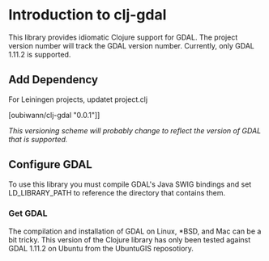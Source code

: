 # Introduction to clj-gdal

This library provides idiomatic Clojure support for GDAL. The project
version number will track the GDAL version number. Currently, only GDAL
1.11.2 is supported.


## Add Dependency

For Leiningen projects, updatet project.clj

[oubiwann/clj-gdal "0.0.1"]]

_This versioning scheme will probably change to reflect the version
of GDAL that is supported._


## Configure GDAL

To use this library you must compile GDAL's Java SWIG bindings and
set LD_LIBRARY_PATH to reference the directory that contains them.


### Get GDAL

The compilation and installation of GDAL on Linux, *BSD, and Mac can be a
bit tricky. This version of the Clojure library has only been tested
against GDAL 1.11.2 on Ubuntu from the UbuntuGIS reposotiory.

